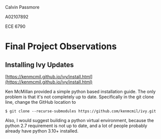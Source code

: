 Calvin Passmore

A02107892

ECE 6790

# Final Project Observations

## Installing Ivy Updates

[https://kenmcmil.github.io/ivy/install.html](https://kenmcmil.github.io/ivy/install.html)

Ken McMillan provided a simple python based installation guide. The only problem is that it's not completely up to date. Specifically in the git clone line, change the GitHub location to 

    $ git clone --recurse-submodules https://github.com/kenmcmil/ivy.git

Also, I would suggest building a python virtual environment, because the python 2.7 requirement is not up to date, and a lot of people probably already have python 3.10+ installed.
